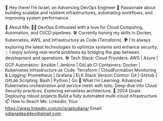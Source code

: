 👋 Hey there! I’m Israel, an Advancing DevOps Engineer
🚀 Passionate about building scalable and resilient infrastructures, automating workflows, and improving system performance.

🌟 About Me:
👨‍💻 DevOps Enthusiast with a love for Cloud Computing, Automation, and CI/CD pipelines.
🛠 Currently honing my skills in Docker, Kubernetes, AWS, and Infrastructure as Code (Terraform).
🌍 I'm always exploring the latest technologies to optimize systems and enhance security.
💡 I enjoy solving real-world problems by bridging the gap between development and operations.
🛠 Tech Stack:
Cloud Providers: AWS | Azure | GCP
Automation: Ansible | Jenkins | GitLab CI
Containers: Docker | Kubernetes
Infrastructure as Code: Terraform | CloudFormation
Monitoring & Logging: Prometheus | Grafana | ELK Stack
Version Control: Git | GitHub | GitLab
Scripting: Bash | Python | Go
🌱 What I’m Learning:
Advanced Kubernetes orchestration and service mesh with Istio.
Deep dive into Cloud Security practices.
Exploring serverless architecture.
🎯 2024 Goals:
Deploying robust projects
Build a fully automated multi-cloud infrastructure.
📫 How to Reach Me:
LinkedIn: Your https://www.linkedin.com/in/israelodiana/
Email: odianadesddev@gmail.com

<!--
**Zraelcodezzz/Zraelcodezzz** is a ✨ _special_ ✨ repository because its `README.md` (this file) appears on your GitHub profile.

Here are some ideas to get you started:

- 🔭 I’m currently working on ...
- 🌱 I’m currently learning ...
- 👯 I’m looking to collaborate on ...
- 🤔 I’m looking for help with ...
- 💬 Ask me about ...
- 📫 How to reach me: ...
- 😄 Pronouns: ...
- ⚡ Fun fact: ...
-->
